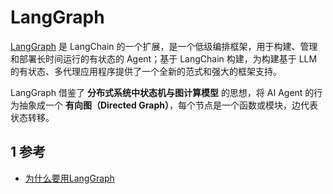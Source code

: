 # LangGraph

[LangGraph](https://langchain-ai.github.io/langgraph/) 是 LangChain 的一个扩展，是一个低级编排框架，用于构建、管理和部署长时间运行的有状态的 Agent；基于 LangChain 构建，为构建基于 LLM 的有状态、多代理应用程序提供了一个全新的范式和强大的框架支持。

LangGraph 借鉴了 **分布式系统中状态机与图计算模型** 的思想，将 AI Agent 的行为抽象成一个 **有向图（Directed Graph）**，每个节点是一个函数或模块，边代表状态转移。

## 1 参考

+ [为什么要用LangGraph](https://2048.csdn.net/68494bb97e10b149bf1f6cd4.html)
